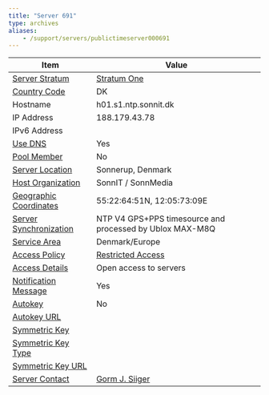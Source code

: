 ```yaml
---
title: "Server 691"
type: archives
aliases:
    - /support/servers/publictimeserver000691
---
```


| Item | Value |
| ----- | ----- |
| [Server Stratum](/support/servers/serverstratum) | [Stratum One](/support/servers/stratumonetimeservers) |
| [Country Code](/support/servers/countrycode) | DK |
| Hostname |  h01.s1.ntp.sonnit.dk |
| IP Address |  188.179.43.78 |
| IPv6 Address | |
| [Use DNS](/support/servers/usedns) | Yes |
| [Pool Member](/support/servers/poolmember) | No |
| [Server Location](/support/servers/serverlocation) |  Sonnerup, Denmark |
| [Host Organization](/support/servers/hostorganization) | SonnIT / SonnMedia|
| [ Geographic Coordinates](/support/servers/geographiccoordinates) |  55:22:64:51N, 12:05:73:09E |
| [Server Synchronization](/support/servers/serversynchronization) |  NTP V4 GPS+PPS timesource and processed by Ublox MAX-M8Q |
| [Service Area](/support/servers/servicearea) |  Denmark/Europe |
| [Access Policy](/support/servers/accesspolicy) | [Restricted Access](/support/servers/restrictedaccess) |
| [Access Details](/support/servers/accessdetails) |  Open access to servers |
| [Notification Message](/support/servers/notificationmessage) | Yes |
| [Autokey](/support/servers/autokey) | No |
| [Autokey URL](/support/servers/autokeyurl) | |
| [Symmetric Key](/support/servers/symmetrickey) |  |
| [Symmetric Key Type](/support/servers/symmetrickeytype) | |
| [Symmetric Key URL](/support/servers/symmetrickeyurl) | |
| [Server Contact](/support/servers/servercontact) | [Gorm J. Siiger](mailto:gjs@sonnit.dk) |